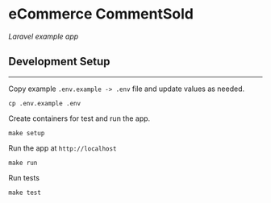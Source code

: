 # eCommerce CommentSold
*Laravel example app*

## Development Setup
---

Copy example `.env.example -> .env` file and update values as needed.

```
cp .env.example .env
```

Create containers for test and run the app.
```
make setup
```

Run the app at `http://localhost`
```
make run
```

Run tests
```
make test
```

